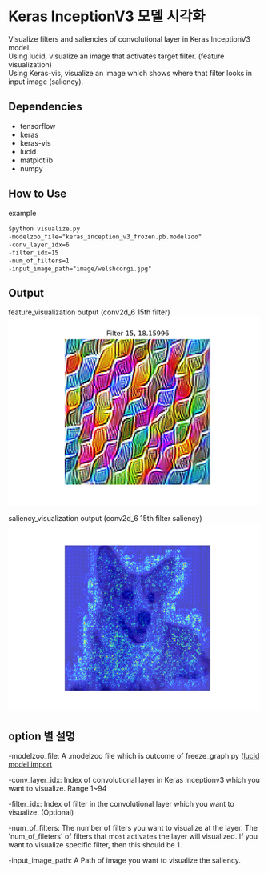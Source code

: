Keras InceptionV3 모델 시각화
===========================
Visualize filters and saliencies of convolutional layer in Keras InceptionV3 model. <br/>
Using lucid, visualize an image that activates target filter. (feature visualization) <br />
Using Keras-vis, visualize an image which shows where that filter looks in input image (saliency). <br /> 

Dependencies
------------
- tensorflow
- keras
- keras-vis
- lucid
- matplotlib
- numpy

How to Use
------
example
```
$python visualize.py
-modelzoo_file="keras_inception_v3_frozen.pb.modelzoo"
-conv_layer_idx=6
-filter_idx=15
-num_of_filters=1
-input_image_path="image/welshcorgi.jpg"
```

Output
------
feature_visualization output (conv2d_6 15th filter) <br/>
![conv2d_6 15th filter](Conv6_15.png)  <br/>


saliency_visualization output (conv2d_6 15th filter saliency)  <br/>
![conv2d_6 15th filter saliency](Conv6_15_saliency.png)  <br/>

option 별 설명
--------------
-modelzoo_file:
A .modelzoo file which is outcome of freeze_graph.py
([lucid model import](https://colab.research.google.com/drive/1PPzeZi5sBN2YRlBmKsdvZPbfYtZI-pHl)

-conv_layer_idx:
Index of convolutional layer in Keras Inceptionv3 which you want to visualize. Range 1~94

-filter_idx:
Index of filter in the convolutional layer which you want to visualize. (Optional)

-num_of_filters:
The number of filters you want to visualize at the layer. The 'num_of_fileters' of filters that most activates the layer will visualized. If you want to visualize specific filter, then this should be 1. 

-input_image_path:
A Path of image you want to visualize the saliency.
